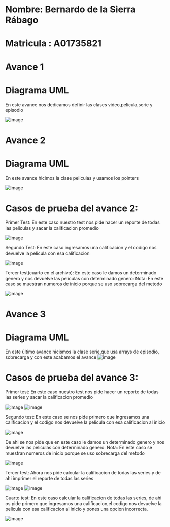 # Nombre: Bernardo de la Sierra Rábago
# Matricula : A01735821
# Avance 1
# Diagrama UML
En este avance nos dedicamos definir las clases video,pelicula,serie y episodio

![image](https://user-images.githubusercontent.com/93608793/173116875-8b87198c-e10f-43ed-8ea4-d6faa8d9f56e.png)


# Avance 2
# Diagrama UML
En este avance hicimos la clase peliculas y usamos los pointers

![image](https://user-images.githubusercontent.com/93608793/172030747-d4e6d31f-8308-4fc3-9ade-c7620dc175fe.png)

# Casos de prueba del avance 2:

Primer Test:
En este caso nuestro test nos pide hacer un reporte de todas las peliculas y sacar la calificacion promedio

![image](https://user-images.githubusercontent.com/93608793/172986743-2b27ab1a-c384-4622-99a7-1b3122a07a53.png)

Segundo Test:
En este caso ingresamos una calificacion y el codigo nos devuelve la pelicula con esa calificacion

![image](https://user-images.githubusercontent.com/93608793/172986817-96e0d250-b36e-42d5-8334-6f0aa7347c02.png)

Tercer test(cuarto en el archivo):
En este caso le damos un determinado genero y nos devuelve las peliculas con determinado genero:
Nota: En este caso se muestran numeros de inicio porque se uso sobrecarga del metodo

![image](https://user-images.githubusercontent.com/93608793/172986872-b77cf2c4-fa71-4686-b8be-eb8bc4ce1cbf.png)

# Avance 3
# Diagrama UML
En este último avance hicismos la clase serie,que usa arrays de episodio, sobrecarga y con este acabamos el avance
![image](https://user-images.githubusercontent.com/93608793/172985990-80b0c1ee-e6e2-4eea-8e9b-84506e54a2fd.png)
# Casos de prueba del avance 3:

Primer test:
En este caso nuestro test nos pide hacer un reporte de todas las series y sacar la calificacion promedio

![image](https://user-images.githubusercontent.com/93608793/172987679-b917f10c-f858-475c-8e99-6da4fecff449.png)
![image](https://user-images.githubusercontent.com/93608793/172987717-40f5f206-00f2-4682-a78c-451a0efe129f.png)

Segundo test:
En este caso se nos pide primero que ingresamos una calificacion y el codigo nos devuelve la pelicula con esa calificacion al inicio

![image](https://user-images.githubusercontent.com/93608793/172987961-f6539e10-5b3e-4d1b-8aba-69a864752b4b.png)

De ahi se nos pide que en este caso le damos un determinado genero y nos devuelve las peliculas con determinado genero:
Nota: En este caso se muestran numeros de inicio porque se uso sobrecarga del metodo

![image](https://user-images.githubusercontent.com/93608793/172988023-8c80c38f-8a11-472b-a3f6-7af0722c6fff.png)

Tercer test:
Ahora nos pide calcular la calificacion de todas las series y de ahi imprimer el reporte de todas las series

![image](https://user-images.githubusercontent.com/93608793/172988228-c81bb406-aa23-4f96-99ed-9559b36c9990.png)
![image](https://user-images.githubusercontent.com/93608793/172988251-87a56fa2-9e71-4bb3-9f54-dd707b6c4b7b.png)

Cuarto test:
En este caso calcular la calificacion de todas las series, de ahi os pide primero que ingresamos una calificacion,el codigo nos devuelve la pelicula con esa calificacion al inicio y pones una opcion incorrecta.

![image](https://user-images.githubusercontent.com/93608793/172988582-582bb3b3-2ef5-4ac1-b95c-a8c7fbaaf193.png)



